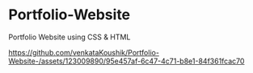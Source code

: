 # Portfolio-Website
Portfolio Website using CSS &amp; HTML


https://github.com/venkataKoushik/Portfolio-Website-/assets/123009890/95e457af-6c47-4c71-b8e1-84f361fcac70

